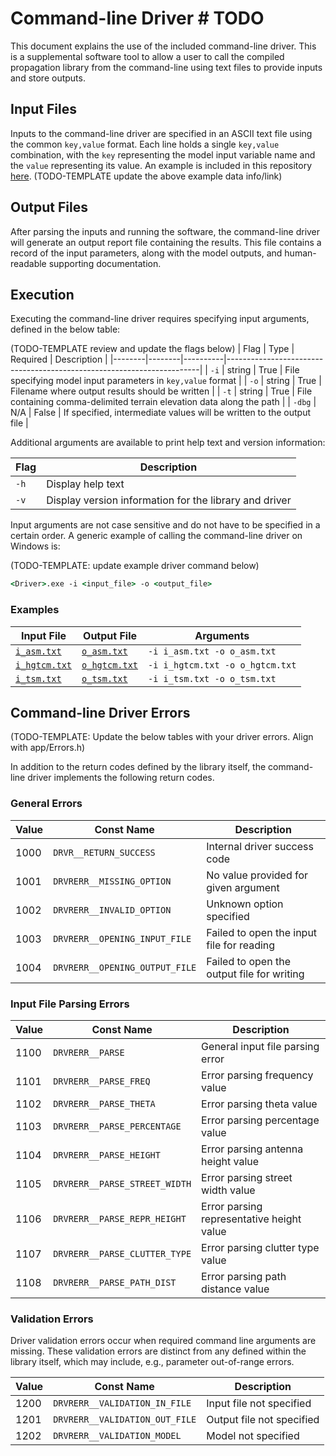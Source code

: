 # Command-line Driver # TODO

This document explains the use of the included command-line driver. This is a
supplemental software tool to allow a user to call the compiled propagation library
from the command-line using text files to provide inputs and store outputs.

## Input Files ##

Inputs to the command-line driver are specified in an ASCII text file using
the common `key,value` format. Each line holds a single `key,value` combination,
with the `key` representing the model input variable name and the `value` representing
its value. An example is included in this repository [here](./data/in.txt).
(TODO-TEMPLATE update the above example data info/link)

## Output Files ##

After parsing the inputs and running the software, the command-line driver will
generate an output report file containing the results. This file contains a record
of the input parameters, along with the model outputs, and human-readable supporting
documentation.

## Execution ##

Executing the command-line driver requires specifying input arguments, defined
in the below table:

(TODO-TEMPLATE review and update the flags below)
| Flag   | Type   | Required | Description                                                           |
|--------|--------|----------|-----------------------------------------------------------------------|
| `-i`   | string | True     | File specifying model input parameters in `key,value` format          |
| `-o`   | string | True     | Filename where output results should be written                       |
| `-t`   | string | True     | File containing comma-delimited terrain elevation data along the path |
| `-dbg` | N/A    | False    | If specified, intermediate values will be written to the output file  |

Additional arguments are available to print help text and version information:

| Flag | Description                                            |
|------|--------------------------------------------------------|
| `-h` | Display help text                                      |
| `-v` | Display version information for the library and driver |

Input arguments are not case sensitive and do not have to be specified in a certain
order. A generic example of calling the command-line driver on Windows is:

(TODO-TEMPLATE: update example driver command below)
```cmd
<Driver>.exe -i <input_file> -o <output_file>
```

### Examples ###

| Input File                          | Output File                         | Arguments                       |
|-------------------------------------|-------------------------------------|---------------------------------|
| [`i_asm.txt`](./data/i_asm.txt)     | [`o_asm.txt`](./data/o_asm.txt)     | `-i i_asm.txt -o o_asm.txt`     |
| [`i_hgtcm.txt`](./data/i_hgtcm.txt) | [`o_hgtcm.txt`](./data/o_hgtcm.txt) | `-i i_hgtcm.txt -o o_hgtcm.txt` |
| [`i_tsm.txt`](./data/i_tsm.txt)     | [`o_tsm.txt`](./data/o_tsm.txt)     | `-i i_tsm.txt -o o_tsm.txt`     |

## Command-line Driver Errors ##

(TODO-TEMPLATE: Update the below tables with your driver errors. Align with app/Errors.h)

In addition to the return codes defined by the library itself, the command-line
driver implements the following return codes.

### General Errors ###

| Value | Const Name                     | Description                                |
|-------|--------------------------------|--------------------------------------------|
| 1000  | `DRVR__RETURN_SUCCESS`         | Internal driver success code               |
| 1001  | `DRVRERR__MISSING_OPTION`      | No value provided for given argument       | 
| 1002  | `DRVRERR__INVALID_OPTION`      | Unknown option specified                   |
| 1003  | `DRVRERR__OPENING_INPUT_FILE`  | Failed to open the input file for reading  |
| 1004  | `DRVRERR__OPENING_OUTPUT_FILE` | Failed to open the output file for writing |

### Input File Parsing Errors ###

| Value | Const Name                    | Description                               |
|-------|-------------------------------|-------------------------------------------|
| 1100  | `DRVRERR__PARSE`              | General input file parsing error          |
| 1101  | `DRVRERR__PARSE_FREQ`         | Error parsing frequency value             |
| 1102  | `DRVRERR__PARSE_THETA`        | Error parsing theta value                 |
| 1103  | `DRVRERR__PARSE_PERCENTAGE`   | Error parsing percentage value            |
| 1104  | `DRVRERR__PARSE_HEIGHT`       | Error parsing antenna height value        |
| 1105  | `DRVRERR__PARSE_STREET_WIDTH` | Error parsing street width value          |
| 1106  | `DRVRERR__PARSE_REPR_HEIGHT`  | Error parsing representative height value |
| 1107  | `DRVRERR__PARSE_CLUTTER_TYPE` | Error parsing clutter type value          |
| 1108  | `DRVRERR__PARSE_PATH_DIST`    | Error parsing path distance value         |

### Validation Errors ###

Driver validation errors occur when required command line arguments are missing.
These validation errors are distinct from any defined within the library itself,
which may include, e.g., parameter out-of-range errors.

| Value | Const Name                         | Description                      |
|-------|------------------------------------|----------------------------------|
| 1200  | `DRVRERR__VALIDATION_IN_FILE`      | Input file not specified         |
| 1201  | `DRVRERR__VALIDATION_OUT_FILE`     | Output file  not specified       |
| 1202  | `DRVRERR__VALIDATION_MODEL`        | Model not specified              |